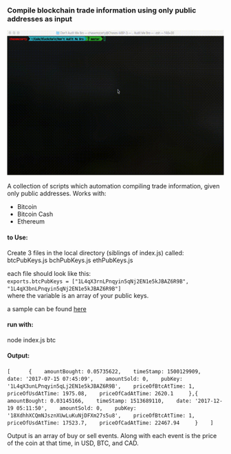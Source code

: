 ### Compile blockchain trade information using only public addresses as input

![alt text](https://github.com/chasemc67/DontAuditMeBro/blob/master/assets/readme.gif "sample")   
  
A collection of scripts which automation compiling trade information, given only public addresses. 
Works with:
* Bitcoin
* Bitcoin Cash
* Ethereum


#### to Use:
Create 3 files in the local directory (siblings of index.js) called:
btcPubKeys.js
bchPubKeys.js
ethPubKeys.js

each file should look like this:  
`exports.btcPubKeys = ["1L4qX3rnLPnqyin5qNj2EN1e5kJBAZ6R9B", "1L4qX3bnLPnqyin5qNj2EN1e5kJBAZ6R9B"]`   
where the variable is an array of your public keys.  
  
a sample can be found [here](https://github.com/chasemc67/DontAuditMeBro/blob/master/samplePubKeys.js) 


#### run with:
node index.js btc



#### Output:
`[  
    {   
        amountBought: 0.05735622,   
        timeStamp: 1500129909,   
        date: '2017-07-15 07:45:09',   
        amountSold: 0,   
        pubKey: '1L4qX3unLPnqyin5qLj2EN1e5kJBAZ6R9B',   
        priceOfBtcAtTime: 1,   
        priceOfUsdAtTime: 1975.08,   
        priceOfCadAtTime: 2620.1    
    },{     
        amountBought: 0.03145166,   
        timeStamp: 1513689110,   
        date: '2017-12-19 05:11:50',   
        amountSold: 0,   
        pubKey: '18XdhhXCQmNJsznXUwLuKuNjDFXm27s5u8',   
        priceOfBtcAtTime: 1,   
        priceOfUsdAtTime: 17523.7,   
        priceOfCadAtTime: 22467.94    
    }   
]`   

Output is an array of buy or sell events. Along with each event is the price of the coin at that time, in USD, BTC, and CAD. 
